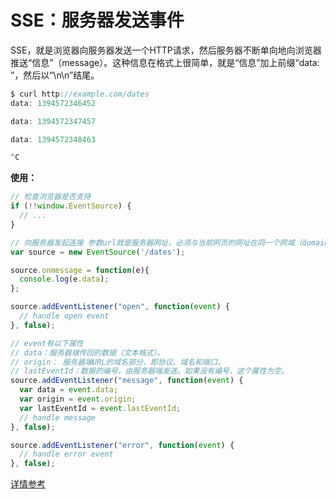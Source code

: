 # SSE：服务器发送事件

SSE，就是浏览器向服务器发送一个HTTP请求，然后服务器不断单向地向浏览器推送“信息”（message）。这种信息在格式上很简单，就是“信息”加上前缀“data: ”，然后以“\n\n”结尾。

```js
$ curl http://example.com/dates
data: 1394572346452

data: 1394572347457

data: 1394572348463

^C
```

**使用：**

```js
// 检查浏览器是否支持
if (!!window.EventSource) {
  // ...
}

// 向服务器发起连接 参数url就是服务器网址，必须与当前网页的网址在同一个网域（domain），而且协议和端口都必须相同。
var source = new EventSource('/dates');  

source.onmessage = function(e){
  console.log(e.data);
};

source.addEventListener("open", function(event) {
  // handle open event
}, false);

// event有以下属性
// data：服务器端传回的数据（文本格式）。
// origin： 服务器端URL的域名部分，即协议、域名和端口。
// lastEventId：数据的编号，由服务器端发送。如果没有编号，这个属性为空。
source.addEventListener("message", function(event) {
  var data = event.data;
  var origin = event.origin;
  var lastEventId = event.lastEventId;
  // handle message
}, false);

source.addEventListener("error", function(event) {
  // handle error event
}, false);
```

[详情参考](https://www.kancloud.cn/kancloud/javascript-standards-reference/46466)